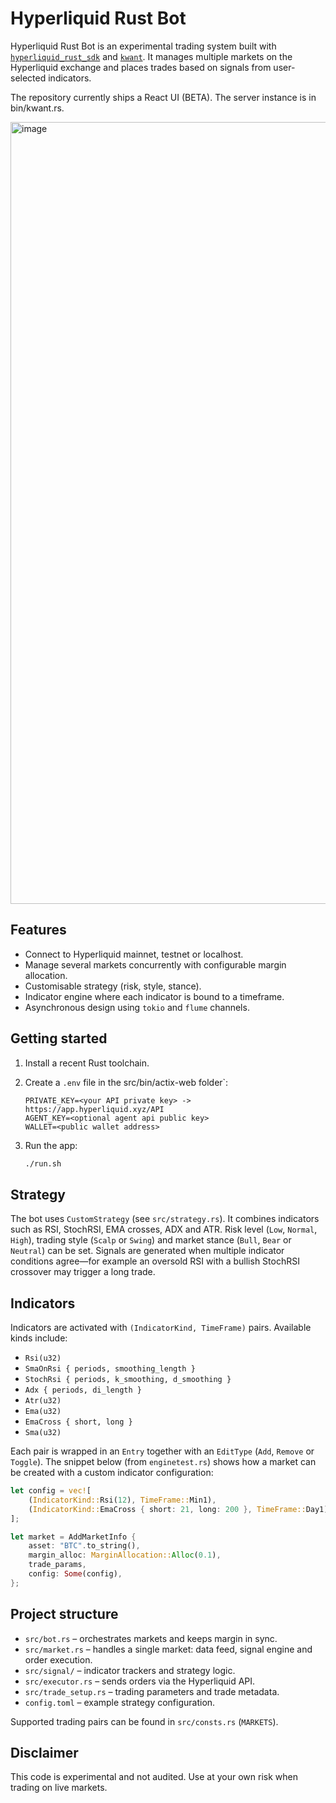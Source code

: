 # Hyperliquid Rust Bot

Hyperliquid Rust Bot is an experimental trading system built with
[`hyperliquid_rust_sdk`](https://github.com/0xNoSystem/hyperliquid-rust-sdk) and
[`kwant`](https://github.com/0xNoSystem/Indicators_rs). It manages multiple
markets on the Hyperliquid exchange and places trades based on signals from
user-selected indicators.

The repository currently ships a React UI (BETA).
The server instance is in bin/kwant.rs.

<img width="2506" height="1251" alt="image" src="https://github.com/user-attachments/assets/0a27d4db-1b79-4c36-b00e-3b3da6fbfb38" />


## Features

- Connect to Hyperliquid mainnet, testnet or localhost.
- Manage several markets concurrently with configurable margin allocation.
- Customisable strategy (risk, style, stance).
- Indicator engine where each indicator is bound to a timeframe.
- Asynchronous design using `tokio` and `flume` channels.

## Getting started

1. Install a recent Rust toolchain.
2. Create a `.env` file in the src/bin/actix-web folder`:

   ```env
   PRIVATE_KEY=<your API private key> -> https://app.hyperliquid.xyz/API
   AGENT_KEY=<optional agent api public key>
   WALLET=<public wallet address>
   ```

3. Run the app:

   ```bash
   ./run.sh
   ```

## Strategy

The bot uses `CustomStrategy` (see `src/strategy.rs`). It combines indicators
such as RSI, StochRSI, EMA crosses, ADX and ATR. Risk level (`Low`, `Normal`,
`High`), trading style (`Scalp` or `Swing`) and market stance (`Bull`, `Bear` or
`Neutral`) can be set. Signals are generated when multiple indicator conditions
agree—for example an oversold RSI with a bullish StochRSI crossover may trigger a
long trade.

## Indicators

Indicators are activated with `(IndicatorKind, TimeFrame)` pairs. Available kinds
include:

- `Rsi(u32)`
- `SmaOnRsi { periods, smoothing_length }`
- `StochRsi { periods, k_smoothing, d_smoothing }`
- `Adx { periods, di_length }`
- `Atr(u32)`
- `Ema(u32)`
- `EmaCross { short, long }`
- `Sma(u32)`

Each pair is wrapped in an `Entry` together with an `EditType` (`Add`, `Remove` or
`Toggle`). The snippet below (from `enginetest.rs`) shows how a market can be
created with a custom indicator configuration:

```rust
let config = vec![
    (IndicatorKind::Rsi(12), TimeFrame::Min1),
    (IndicatorKind::EmaCross { short: 21, long: 200 }, TimeFrame::Day1),
];

let market = AddMarketInfo {
    asset: "BTC".to_string(),
    margin_alloc: MarginAllocation::Alloc(0.1),
    trade_params,
    config: Some(config),
};
```

## Project structure

- `src/bot.rs` – orchestrates markets and keeps margin in sync.
- `src/market.rs` – handles a single market: data feed, signal engine and order
  execution.
- `src/signal/` – indicator trackers and strategy logic.
- `src/executor.rs` – sends orders via the Hyperliquid API.
- `src/trade_setup.rs` – trading parameters and trade metadata.
- `config.toml` – example strategy configuration.

Supported trading pairs can be found in `src/consts.rs` (`MARKETS`).

## Disclaimer

This code is experimental and not audited. Use at your own risk when trading on
live markets.
